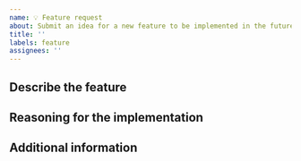 ```yaml
---
name: 💡 Feature request
about: Submit an idea for a new feature to be implemented in the future.
title: ''
labels: feature
assignees: ''
---
```


<!--
Feel free to ignore this template and post something different! These are just guidelines to help you write a easily understandable feature request.
-->

## Describe the feature
<!--
A clear and concise description of what feature you would like to see implemented.
-->



## Reasoning for the implementation
<!--
Why do you think this would be useful?
What would the use case be?
-->



## Additional information
<!--
Add any other information about the feature request here.
-->


